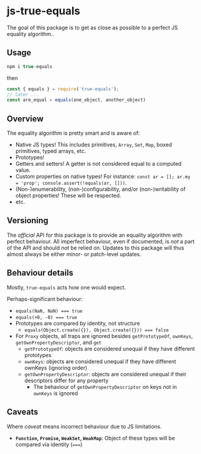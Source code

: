 # js-true-equals

The goal of this package is to get as close as possible to a perfect JS equality algorithm..

## Usage

```js
npm i true-equals
```

then

```js
const { equals } = require('true-equals');
// later ...
const are_equal = equals(one_object, another_object)
```

## Overview

The equality algorithm is pretty smart and is aware of:
- Native JS types! This includes primitives, `Array`, `Set`, `Map`, boxed primitives, typed arrays, etc.
- Prototypes!
- Getters and setters! A getter is not considered equal to a computed value.
- Custom properties on native types! For instance: `const ar = []; ar.my = 'prop'; console.assert(!equals(ar, []))`.
- (Non-)enumerability, (non-)configurability, and/or (non-)writability of object properties! These will be respected.
- etc.

## Versioning

The *official* API for this package is to provide an equality algorithm with perfect behaviour.
All imperfect behaviour, even if documented, is *not* a part of the API and should *not* be relied on.
Updates to this package will thus almost always be either minor- or patch-level updates.

## Behaviour details

Mostly, `true-equals` acts how one would expect.

Perhaps-significant behaviour:

- `equals(NaN, NaN) === true`
- `equals(+0, -0) === true`
- Prototypes are compared by identity, not structure
  - `equals(Object.create({}), Object.create({})) === false`
- For `Proxy` objects, all traps are ignored besides `getPrototypeOf`, `ownKeys`, `getOwnPropertyDescriptor`, and `get`
  - `getPrototypeOf`: objects are considered unequal if they have different prototypes
  - `ownKeys`: objects are considered unequal if they have different ownKeys (ignoring order)
  - `getOwnPropertyDescriptor`: objects are considered unequal if their descriptors differ for any property
    - The behaviour of `getOwnPropertyDescriptor` on keys not in `ownKeys` is ignored

## Caveats

Where *caveat* means incorrect behaviour due to JS limitations.

- **`Function`, `Promise`, `WeakSet`, `WeakMap`**: Object of these types will be compared via identity (`===`)
